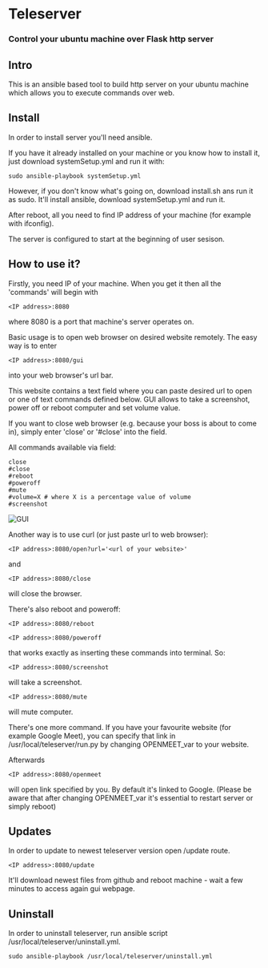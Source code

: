 # Teleserver
### Control your ubuntu machine over Flask http server

## Intro
This is an ansible based tool to build http server on your ubuntu machine
which allows you to execute commands over web.

## Install
In order to install server you'll need ansible.

If you have it already installed on your machine or you know how to install it, just download systemSetup.yml and run it with:
```
sudo ansible-playbook systemSetup.yml
```
However, if you don't know what's going on, download install.sh ans run it as sudo.
It'll install ansible, download systemSetup.yml and run it.

After reboot, all you need to find IP address of your machine (for example with ifconfig).

The server is configured to start at the beginning of user sesison.

## How to use it?

Firstly, you need IP of your machine.
When you get it then all the 'commands' will begin with
```
<IP address>:8080
```
where 8080 is a port that machine's server operates on.

Basic usage is to open web browser on desired website remotely.
The easy way is to enter 
```
<IP address>:8080/gui
```
into your web browser's url bar.

This website contains a text field where you can paste desired url to open or one of text commands defined below.
GUI allows to take a screenshot, power off or reboot computer and set volume value.

If you want to close web browser (e.g. because your boss is about to come in), simply enter 'close' or '#close' into the field.

All commands available via field:
```
close
#close
#reboot
#poweroff
#mute
#volume=X # where X is a percentage value of volume
#screenshot
```
![GUI](https://github.com/Dysproz/teleserver/blob/master/images/gui.png)

Another way is to use curl (or just paste url to web browser):
```
<IP address>:8080/open?url='<url of your website>'
```

and

```
<IP address>:8080/close
```
will close the browser.

There's also reboot and poweroff:

```
<IP address>:8080/reboot
```

```
<IP address>:8080/poweroff
```
that works exactly as inserting these commands into terminal.
So:

```
<IP address>:8080/screenshot
```
will take a screenshot.


```
<IP address>:8080/mute
```
will mute computer.

There's one more command.
If you have your favourite website (for example Google Meet),
you can specify that link in /usr/local/teleserver/run.py by changing OPENMEET_var to your website.

Afterwards

```
<IP address>:8080/openmeet
```
will open link specified by you.
By default it's linked to Google.
(Please be aware that after changing OPENMEET_var it's essential to restart server or simply reboot)

## Updates

In order to update to newest teleserver version open /update route.
```
<IP address>:8080/update
```
It'll download newest files from github and reboot machine - wait a few minutes to access again gui webpage.

## Uninstall

In order to uninstall teleserver, run ansible script /usr/local/teleserver/uninstall.yml.
```
sudo ansible-playbook /usr/local/teleserver/uninstall.yml
```
